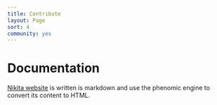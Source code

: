 ```yaml
---
title: Contribute
layout: Page
sort: 4
community: yes
---
```


# Documentation

[Nikita website] is written is markdown and use the phenomic engine to convert its content to HTML.


[Nikita website]: https://github.com/adaltas/nikita
